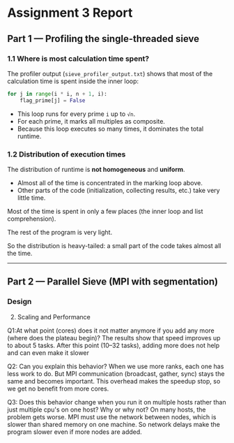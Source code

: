 
# Assignment 3 Report

## Part 1 — Profiling the single-threaded sieve

### 1.1 Where is most calculation time spent?

The profiler output (`sieve_profiler_output.txt`) shows that most of the calculation time is spent inside the inner loop:

```python
for j in range(i * i, n + 1, i):
    flag_prime[j] = False
````

* This loop runs for every prime `i` up to `√n`.
* For each prime, it marks all multiples as composite.
* Because this loop executes so many times, it dominates the total runtime.

### 1.2 Distribution of execution times

The distribution of runtime is **not homogeneous** and **uniform**.

* Almost all of the time is concentrated in the marking loop above.
* Other parts of the code (initialization, collecting results, etc.) take very little time.

Most of the time is spent in only a few places (the inner loop and list comprehension).

The rest of the program is very light.

So the distribution is heavy-tailed: a small part of the code takes almost all the time.

----

## Part 2 — Parallel Sieve (MPI with segmentation)

### Design

2. Scaling and Performance

Q1:At what point (cores) does it not matter anymore if you add any more (where does the plateau begin)?
The results show that speed improves up to about 5 tasks.
After this point (10–32 tasks), adding more does not help and can even make it slower


Q2: Can you explain this behavior?
When we use more ranks, each one has less work to do.
But MPI communication (broadcast, gather, sync) stays the same and becomes important.
This overhead makes the speedup stop, so we get no benefit from more cores.

Q3: Does this behavior change when you run it on multiple hosts rather than just multiple cpu's on one host? Why or why not?
On many hosts, the problem gets worse.
MPI must use the network between nodes, which is slower than shared memory on one machine.
So network delays make the program slower even if more nodes are added.

